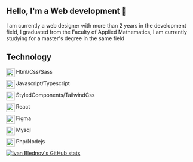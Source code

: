 ## Hello, I'm a Web development 👋

I am currently a web designer with more than 2 years in the development field, I graduated from the Faculty of Applied Mathematics, I am currently studying for a master's degree in the same field

## Technology

<img align="left" width="23px" src="https://thumbs.dreamstime.com/b/controle-el-icono-vector-de-la-marca-cotejo-s-mbolo-aprobado-aceptable-compruebe-muestra-del-bot-n-se-al-checkpoint-mejor-150871913.jpg">Html/Css/Sass

<img align="left" width="23px" src="https://thumbs.dreamstime.com/b/controle-el-icono-vector-de-la-marca-cotejo-s-mbolo-aprobado-aceptable-compruebe-muestra-del-bot-n-se-al-checkpoint-mejor-150871913.jpg">Javascript/Typescript

<img align="left" width="23px" src="https://thumbs.dreamstime.com/b/controle-el-icono-vector-de-la-marca-cotejo-s-mbolo-aprobado-aceptable-compruebe-muestra-del-bot-n-se-al-checkpoint-mejor-150871913.jpg">StyledComponents/TailwindCss

<img align="left" width="23px" src="https://thumbs.dreamstime.com/b/controle-el-icono-vector-de-la-marca-cotejo-s-mbolo-aprobado-aceptable-compruebe-muestra-del-bot-n-se-al-checkpoint-mejor-150871913.jpg">React

<img align="left" width="23px" src="https://thumbs.dreamstime.com/b/controle-el-icono-vector-de-la-marca-cotejo-s-mbolo-aprobado-aceptable-compruebe-muestra-del-bot-n-se-al-checkpoint-mejor-150871913.jpg">Figma

<img align="left" width="23px" src="https://thumbs.dreamstime.com/b/controle-el-icono-vector-de-la-marca-cotejo-s-mbolo-aprobado-aceptable-compruebe-muestra-del-bot-n-se-al-checkpoint-mejor-150871913.jpg">Mysql

<img align="left" width="23px" src="https://thumbs.dreamstime.com/b/controle-el-icono-vector-de-la-marca-cotejo-s-mbolo-aprobado-aceptable-compruebe-muestra-del-bot-n-se-al-checkpoint-mejor-150871913.jpg">Php/Nodejs

[![Ivan Blednov's GitHub stats](https://github-readme-stats.vercel.app/api?username=gennod)](https://github.com/gennod/github-readme-stats)

<!--
**Gennod/Gennod** is a ✨ _special_ ✨ repository because its `README.md` (this file) appears on your GitHub profile.

Here are some ideas to get you started:

- 🔭 I’m currently working on ...
- 🌱 I’m currently learning ...
- 👯 I’m looking to collaborate on ...
- 🤔 I’m looking for help with ...
- 💬 Ask me about ...
- 📫 How to reach me: ...
- 😄 Pronouns: ...
- ⚡ Fun fact: ...
-->
